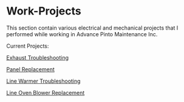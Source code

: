 # Work-Projects
This section contain various electrical and mechanical projects that 
I performed while working in Advance Pinto Maintenance Inc.

Current Projects:

[Exhaust Troubleshooting](https://github.com/Grecopintoanguita/Work-Projects/tree/master/ExhaustMotor "Exhaust Troubleshooting")

[Panel Replacement](https://github.com/Grecopintoanguita/Work-Projects/blob/master/PanelReplacement/README.MD "Panel Replacement")

[Line Warmer Troubleshooting](https://github.com/Grecopintoanguita/Work-Projects/tree/master/Warmer "Warmer Troubleshooting")

[Line Oven Blower Replacement](https://github.com/Grecopintoanguita/Work-Projects/blob/master/Oven%20motor%20troubleshooting%2010_22_17.pdf "Line Oven Blower Replacement")
